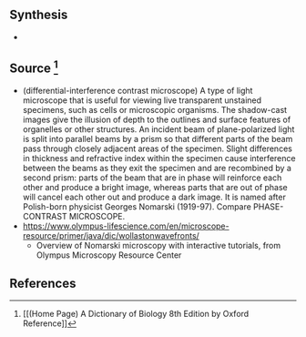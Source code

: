 ## Synthesis
- 
## Source [^1]
- (differential-interference contrast microscope) A type of light microscope that is useful for viewing live transparent unstained specimens, such as cells or microscopic organisms. The shadow-cast images give the illusion of depth to the outlines and surface features of organelles or other structures. An incident beam of plane-polarized light is split into parallel beams by a prism so that different parts of the beam pass through closely adjacent areas of the specimen. Slight differences in thickness and refractive index within the specimen cause interference between the beams as they exit the specimen and are recombined by a second prism: parts of the beam that are in phase will reinforce each other and produce a bright image, whereas parts that are out of phase will cancel each other out and produce a dark image. It is named after Polish-born physicist Georges Nomarski (1919-97). Compare PHASE-CONTRAST MICROSCOPE.
- https://www.olympus-lifescience.com/en/microscope-resource/primer/java/dic/wollastonwavefronts/
	- Overview of Nomarski microscopy with interactive tutorials, from Olympus Microscopy Resource Center
## References

[^1]: [[(Home Page) A Dictionary of Biology 8th Edition by Oxford Reference]]
